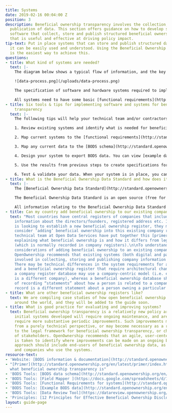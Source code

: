 ```yaml
---
title: Systems
date: 2019-02-16 00:04:00 Z
position: 3
description: Beneficial ownership transparency involves the collection, storage and
  publication of data. This section offers guidance on how to develop systems and
  software that collect, store and publish structured beneficial ownership information
  that is useful and effective at driving policy impact.
tip-text: Put in place systems that can store and publish structured data so that
  it can be easily used and understood. Using the Beneficial Ownership Data Standard
  is the easiest way to achieve this.
questions:
- title: What kind of systems are needed?
  text: |-
    The diagram below shows a typical flow of information, and the key components of a system to collect, store and publish beneficial ownership information. Establishing effective systems does require investment, but creates sustained economic and social benefits.

    ![data-process.png](/uploads/data-process.png)

    The specification of software and hardware systems required to implement beneficial ownership transparency will depend on the requirements in your legal framework, any relevant existing registers and how you want people to access and use the data. This diagram shows the typical components of a beneficial ownership transparency system.

    All systems need to have some basic [functional requirements](http://standard.openownership.org/en/latest/schema/guidance/functional-requirements.html) to enable them to publish structured beneficial ownership data that complies with the [Beneficial Ownership Data Standard](http://standard.openownership.org/).
- title: Six tools & tips for implementing software and systems for beneficial ownership
    transparency
  text: |-
    The following tips will help your technical team and/or contractors to design, build and test systems and software to implement beneficial ownership transparency. For each tip, we provide practical tools that OpenOwnership has developed and tested with countries participating in our Pilot Program. Whilst systems design and development may be led by the technical team responsible for building the beneficial ownership register, OpenOwnership recommends that it is done with close participation of policy staff and other stakeholders involved in implementing beneficial ownership transparency.

    1. Review existing systems and identify what is needed for beneficial ownership transparency. The diagram above illustrates the components of a typical beneficial ownership transparency system, and how they are connected.  You can use this to identify how your current systems relate to beneficial ownership, and what new or amended systems are required.

    2. Map current systems to the [functional requirements](http://standard.openownership.org/en/latest/schema/guidance/functional-requirements.html) for BODS. This will help you think through what changes are required to design a system for capturing beneficial ownership data.

    3. Map any current data to the [BODS schema](http://standard.openownership.org/en/latest/schema/index.html). If you currently collect some beneficial ownership data (which may or may not be public), map this to the fields in the BODS schema using our [Field Mapper](https://docs.google.com/spreadsheets/d/1Ps7CpO-bOQO3c0ytTqvnp8B2u2oxbk7-DchOgqpP_kQ/copy) (when opening this link, click ‘make a copy’ to open the file). The [Field Mapper](https://docs.google.com/spreadsheets/d/1Ps7CpO-bOQO3c0ytTqvnp8B2u2oxbk7-DchOgqpP_kQ/copy) flags where your data is different from the BODS schema, highlights fields that you are not currently collecting, and fields where additional measures such as in-line validation could be used to make the data more structured.

    4. Design your system to export BODS data. You can view [example data](http://standard.openownership.org/en/latest/examples/index.html) in JSON format to understand what is required: At this stage, draw up a clear technical specification for your systems before commencing your technical build or amending existing systems. Use the [example data](http://standard.openownership.org/en/latest/examples/index.html) to help you think through what beneficial ownership data might look like for different company types and what system specifications you will need in order to collect this information.

    5. Use the results from previous steps to create specifications for developing new or amended systems, and commission the necessary work.

    6. Test & validate your data. When your system is in place, you can test the data it outputs against the BODS schema using our [Data Review Tool](https://datareview.openownership.org/).
- title: What is the Beneficial Ownership Data Standard and how does it help?
  text: |-
    The [Beneficial Ownership Data Standard](http://standard.openownership.org/) (BODS) is a template for publishing structured data about beneficial ownership in a format (JSON) that can be read and understood by computer systems around the world. It makes it easier for users of beneficial ownership information, from government departments to civil society and businesses, to utilise the information published in your register and link it with other datasets. This is essential to drive policy impact.

    The Beneficial Ownership Data Standard is an open source (free for anyone to use) product that OpenOwnership is developing in partnership with Open Data Services Cooperative. If you are new to BODS, you can read Open Data Services’ [primer](http://standard.openownership.org/en/latest/primer/index.html) that introduces BODS. If you are a developer or data analyst, you can jump straight to the BODS [data schema](http://standard.openownership.org/en/latest/schema/index.html).

    All information relating to the Beneficial Ownership Data Standard is available at a dedicated website: standard.openownership.org. If you can’t find what you need, you can ask our technical team by contacting our [Helpdesk](mailto:support@openownership.org).
- title: Can my country add beneficial ownership to our existing company register?
  text: "Most countries have central registers of companies that include, for example,
    information about the directors/founders, registered address etc. If a country
    is looking to establish a new beneficial ownership register, they may therefore
    consider ‘adding’ beneficial ownership into this existing company register. Our
    technical team at Open Data Services have put together this [primer](http://standard.openownership.org/en/latest/primer/index.html)
    explaining what beneficial ownership is and how it differs from legal ownership
    (which is normally recorded in company registers).\n\nTo understand the technical
    considerations of adding beneficial ownership to an existing company register,
    OpenOwnership recommends that existing systems (both digital and paper) that are
    involved in collecting, storing and publishing company information should be mapped.
    There may be technical differences in the system requirements for a company register
    and a beneficial ownership register that require architectural changes. For example,
    a company register database may use a company-centric model (i.e. each record
    is a different company), whereas a beneficial ownership database should be capable
    of recording “statements” about how a person is related to a company (i.e. each
    record is a different statement about a person owning a particular company). \n"
- title: What are other beneficial ownership registers like?
  text: We are compiling case studies of how open beneficial ownership registers operate
    around the world, and they will be added to the guide soon.
- title: What is good practice for evaluating and improving systems?
  text: Beneficial ownership transparency is a relatively new policy area, and the
    initial systems developed will require ongoing maintenance, and are likely to
    require more substantive periodic improvements. Such improvements may be required
    from a purely technical perspective, or may become necessary as a result of changes
    to the legal framework for beneficial ownership transparency, or changing needs
    of stakeholders. OpenOwnership recommends that an agile, user-centered approach
    is taken to identify where improvements can be made on an ongoing basis. This
    approach should include end-users of beneficial ownership data, as well as staff
    and companies who use the systems.
resource-text:
- 'Website: [BODS information & documentation](http://standard.openownership.org/)'
- "[Primer](http://standard.openownership.org/en/latest/primer/index.html) outlining
  what beneficial ownership transparency is"
- 'BODS Tools: [BODS data schema](http://standard.openownership.org/en/latest/schema/index.html)'
- 'BODS Tools: [Field Mapper ](https://docs.google.com/spreadsheets/d/1Ps7CpO-bOQO3c0ytTqvnp8B2u2oxbk7-DchOgqpP_kQ/copy)'
- 'BODS Tools: [Functional Requirements for systems](http://standard.openownership.org/en/latest/schema/guidance/functional-requirements.html)'
- 'BODS Tools: [Example BODS data](http://standard.openownership.org/en/latest/examples/index.html)'
- 'BODS Tools: [Data Review Tool](https://datareview.openownership.org/)'
- 'Principles: [12 Principles for Effective Beneficial Ownership Disclosure](/framework)'
layout: guide-page
---
```


